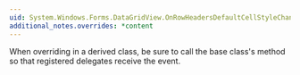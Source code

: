 ```yaml
---
uid: System.Windows.Forms.DataGridView.OnRowHeadersDefaultCellStyleChanged(System.EventArgs)
additional_notes.overrides: *content
---
```


<p>When overriding <xref href="System.Windows.Forms.DataGridView.OnRowHeadersDefaultCellStyleChanged(System.EventArgs)"></xref> in a derived class, be sure to call the base class's <xref href="System.Windows.Forms.DataGridView.OnRowHeadersDefaultCellStyleChanged(System.EventArgs)"></xref> method so that registered delegates receive the event.</p>



